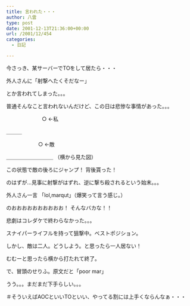 ```yaml
---
title: 言われた・・・
author: 八雲
type: post
date: 2001-12-13T21:36:00+00:00
url: /2001/12/454
categories:
  - 日記

---
```

今さっき、某サーバーでTOをして居たら・・・
  
外人さんに「射撃へたくそだなー」
  
とか言われてしまった。。。
  
普通そんなこと言われないんだけど、この日は悲惨な事情があった。。。
   
　 　 　　　 　○ ←私
               
＿＿＿

　 　 　 　 　○ ←敵
  
＿＿＿＿＿＿＿＿＿ （横から見た図）

この状態で敵の後ろにジャンプ！ 背後貰った！
  
のはずが…見事に射撃がはずれ、逆に撃ち殺されるという始末。。。
  
外人さん一言 「lol,marqut」（爆笑って言う感じ。）
  
のおおおおおおおおおお！ そんなバカな！！

悲劇はコレダケで終わらなかった。。。
  
スナイパーライフルを持って狙撃中。ベストポジション。
  
しかし、敵は二人。どうしよう。と思ったら一人居ない！
  
むむーと思ったら横から打たれて終了。
  
で、冒頭のせりふ。原文だと「poor mar」
  
うう。。。まだまだ下手らしい。。。
  
＃そういえばAOCといいTOといい、やってる割には上手くならんなぁ・・・